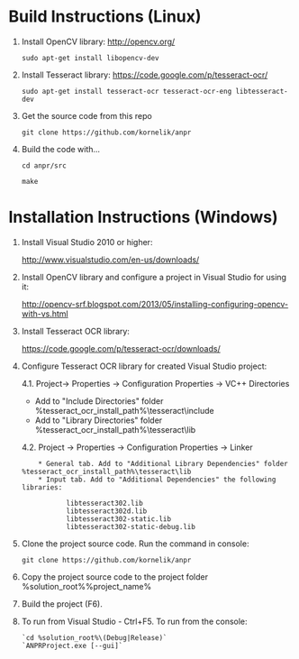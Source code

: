 

Build Instructions (Linux)
===================================


1. Install OpenCV library: http://opencv.org/
	
	`sudo apt-get install libopencv-dev`

2. Install Tesseract library: https://code.google.com/p/tesseract-ocr/

   	`sudo apt-get install tesseract-ocr tesseract-ocr-eng libtesseract-dev`

3. Get the source code from this repo

	`git clone https://github.com/kornelik/anpr`

4. Build the code with...

	`cd anpr/src`
	
	`make`



Installation Instructions (Windows)
===================================

1. Install Visual Studio 2010 or higher:

   http://www.visualstudio.com/en-us/downloads/

2. Install OpenCV library and configure a project in Visual Studio for using it:

   http://opencv-srf.blogspot.com/2013/05/installing-configuring-opencv-with-vs.html

3. Install Tesseract OCR library:

   https://code.google.com/p/tesseract-ocr/downloads/

4. Configure Tesseract OCR library for created Visual Studio project:

   4.1. Project-> Properties -> Configuration Properties -> VC++ Directories

	* Add to "Include Directories" folder %tesseract_ocr_install_path%\tesseract\include
	* Add to "Library Directories" folder %tesseract_ocr_install_path%\tesseract\lib

   4.2. Project -> Properties -> Configuration Properties -> Linker

           * General tab. Add to "Additional Library Dependencies" folder %tesseract_ocr_install_path%\tesseract\lib
           * Input tab. Add to "Additional Dependencies" the following libraries:

                  libtesseract302.lib
                  libtesseract302d.lib
                  libtesseract302-static.lib
                  libtesseract302-static-debug.lib

5. Clone the project source code. Run the command in console:

   `git clone https://github.com/kornelik/anpr`

6. Copy the project source code to the project folder %solution_root%\%project_name%

7. Build the project (F6).

8. To run from Visual Studio - Ctrl+F5.
   To run from the console:

       `cd %solution_root%\(Debug|Release)`
       `ANPRProject.exe [--gui]`